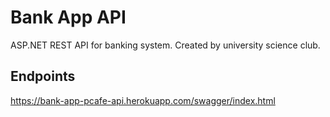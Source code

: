 # Bank App API
ASP.NET REST API for banking system. Created by university science club.

## Endpoints
https://bank-app-pcafe-api.herokuapp.com/swagger/index.html
